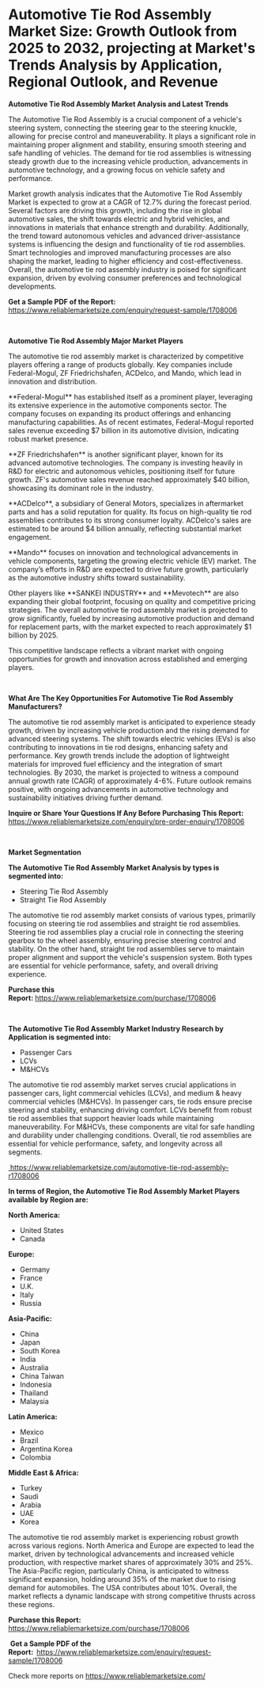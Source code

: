 <p><h1>Automotive Tie Rod Assembly Market Size: Growth Outlook from 2025 to 2032, projecting at Market's Trends Analysis by Application, Regional Outlook, and Revenue</h1></p><p><strong>Automotive Tie Rod Assembly Market Analysis and Latest Trends</strong></p>
<p><p>The Automotive Tie Rod Assembly is a crucial component of a vehicle's steering system, connecting the steering gear to the steering knuckle, allowing for precise control and maneuverability. It plays a significant role in maintaining proper alignment and stability, ensuring smooth steering and safe handling of vehicles. The demand for tie rod assemblies is witnessing steady growth due to the increasing vehicle production, advancements in automotive technology, and a growing focus on vehicle safety and performance.</p><p>Market growth analysis indicates that the Automotive Tie Rod Assembly Market is expected to grow at a CAGR of 12.7% during the forecast period. Several factors are driving this growth, including the rise in global automotive sales, the shift towards electric and hybrid vehicles, and innovations in materials that enhance strength and durability. Additionally, the trend toward autonomous vehicles and advanced driver-assistance systems is influencing the design and functionality of tie rod assemblies. Smart technologies and improved manufacturing processes are also shaping the market, leading to higher efficiency and cost-effectiveness. Overall, the automotive tie rod assembly industry is poised for significant expansion, driven by evolving consumer preferences and technological developments.</p></p>
<p><strong>Get a Sample PDF of the Report:&nbsp;</strong> <a href="https://www.reliablemarketsize.com/enquiry/request-sample/1708006?utm_campaign=3460&utm_medium=2&utm_source=Github&utm_content=ia&utm_term=25032025&utm_id=automotive-tie-rod-assembly">https://www.reliablemarketsize.com/enquiry/request-sample/1708006</a></p>
<p>&nbsp;</p>
<p><strong>Automotive Tie Rod Assembly Major Market Players</strong></p>
<p><p>The automotive tie rod assembly market is characterized by competitive players offering a range of products globally. Key companies include Federal-Mogul, ZF Friedrichshafen, ACDelco, and Mando, which lead in innovation and distribution.</p><p>**Federal-Mogul** has established itself as a prominent player, leveraging its extensive experience in the automotive components sector. The company focuses on expanding its product offerings and enhancing manufacturing capabilities. As of recent estimates, Federal-Mogul reported sales revenue exceeding $7 billion in its automotive division, indicating robust market presence.</p><p>**ZF Friedrichshafen** is another significant player, known for its advanced automotive technologies. The company is investing heavily in R&D for electric and autonomous vehicles, positioning itself for future growth. ZF's automotive sales revenue reached approximately $40 billion, showcasing its dominant role in the industry.</p><p>**ACDelco**, a subsidiary of General Motors, specializes in aftermarket parts and has a solid reputation for quality. Its focus on high-quality tie rod assemblies contributes to its strong consumer loyalty. ACDelco's sales are estimated to be around $4 billion annually, reflecting substantial market engagement.</p><p>**Mando** focuses on innovation and technological advancements in vehicle components, targeting the growing electric vehicle (EV) market. The company’s efforts in R&D are expected to drive future growth, particularly as the automotive industry shifts toward sustainability.</p><p>Other players like **SANKEI INDUSTRY** and **Mevotech** are also expanding their global footprint, focusing on quality and competitive pricing strategies. The overall automotive tie rod assembly market is projected to grow significantly, fueled by increasing automotive production and demand for replacement parts, with the market expected to reach approximately $1 billion by 2025. </p><p>This competitive landscape reflects a vibrant market with ongoing opportunities for growth and innovation across established and emerging players.</p></p>
<p>&nbsp;</p>
<p><strong>What Are The Key Opportunities For Automotive Tie Rod Assembly Manufacturers?</strong></p>
<p><p>The automotive tie rod assembly market is anticipated to experience steady growth, driven by increasing vehicle production and the rising demand for advanced steering systems. The shift towards electric vehicles (EVs) is also contributing to innovations in tie rod designs, enhancing safety and performance. Key growth trends include the adoption of lightweight materials for improved fuel efficiency and the integration of smart technologies. By 2030, the market is projected to witness a compound annual growth rate (CAGR) of approximately 4-6%. Future outlook remains positive, with ongoing advancements in automotive technology and sustainability initiatives driving further demand.</p></p>
<p><strong>Inquire or Share Your Questions If Any Before Purchasing This Report:</strong> <a href="https://www.reliablemarketsize.com/enquiry/pre-order-enquiry/1708006?utm_campaign=3460&utm_medium=2&utm_source=Github&utm_content=ia&utm_term=25032025&utm_id=automotive-tie-rod-assembly">https://www.reliablemarketsize.com/enquiry/pre-order-enquiry/1708006</a></p>
<p>&nbsp;</p>
<p><strong>Market Segmentation</strong></p>
<p><strong>The Automotive Tie Rod Assembly Market Analysis by types is segmented into:</strong></p>
<p><ul><li>Steering Tie Rod Assembly</li><li>Straight Tie Rod Assembly</li></ul></p>
<p><p>The automotive tie rod assembly market consists of various types, primarily focusing on steering tie rod assemblies and straight tie rod assemblies. Steering tie rod assemblies play a crucial role in connecting the steering gearbox to the wheel assembly, ensuring precise steering control and stability. On the other hand, straight tie rod assemblies serve to maintain proper alignment and support the vehicle's suspension system. Both types are essential for vehicle performance, safety, and overall driving experience.</p></p>
<p><strong>Purchase this Report:&nbsp;</strong><a href="https://www.reliablemarketsize.com/purchase/1708006?utm_campaign=3460&utm_medium=2&utm_source=Github&utm_content=ia&utm_term=25032025&utm_id=automotive-tie-rod-assembly">https://www.reliablemarketsize.com/purchase/1708006</a></p>
<p>&nbsp;</p>
<p><strong>The Automotive Tie Rod Assembly Market Industry Research by Application is segmented into:</strong></p>
<p><ul><li>Passenger Cars</li><li>LCVs</li><li>M&HCVs</li></ul></p>
<p><p>The automotive tie rod assembly market serves crucial applications in passenger cars, light commercial vehicles (LCVs), and medium & heavy commercial vehicles (M&HCVs). In passenger cars, tie rods ensure precise steering and stability, enhancing driving comfort. LCVs benefit from robust tie rod assemblies that support heavier loads while maintaining maneuverability. For M&HCVs, these components are vital for safe handling and durability under challenging conditions. Overall, tie rod assemblies are essential for vehicle performance, safety, and longevity across all segments.</p></p>
<p><a href="https://www.reliablemarketsize.com/automotive-tie-rod-assembly-r1708006?utm_campaign=3460&utm_medium=2&utm_source=Github&utm_content=ia&utm_term=25032025&utm_id=automotive-tie-rod-assembly">&nbsp;https://www.reliablemarketsize.com/automotive-tie-rod-assembly-r1708006</a></p>
<p><strong>In terms of Region, the Automotive Tie Rod Assembly Market Players available by Region are:</strong></p>
<p>
    <p> <strong> North America: </strong>
        <ul>
            <li>United States</li>
            <li>Canada</li>
        </ul>
        </p> 
    <p> <strong> Europe: </strong>
        <ul>
            <li>Germany</li>
            <li>France</li>
            <li>U.K.</li>
            <li>Italy</li>
            <li>Russia</li>
        </ul>
        </p> 
    <p> <strong> Asia-Pacific: </strong>
        <ul>
            <li>China</li>
            <li>Japan</li>
            <li>South Korea</li>
            <li>India</li>
            <li>Australia</li>
            <li>China Taiwan</li>
            <li>Indonesia</li>
            <li>Thailand</li>
            <li>Malaysia</li>
        </ul>
        </p> 
    <p> <strong> Latin America: </strong>
        <ul>
            <li>Mexico</li>
            <li>Brazil</li>
            <li>Argentina Korea</li>
            <li>Colombia</li>
        </ul>
        </p> 
    <p> <strong> Middle East & Africa: </strong>
        <ul>
            <li>Turkey</li>
            <li>Saudi</li>
            <li>Arabia</li>
            <li>UAE</li>
            <li>Korea</li>
        </ul>
    </p>
    </p>
<p><p>The automotive tie rod assembly market is experiencing robust growth across various regions. North America and Europe are expected to lead the market, driven by technological advancements and increased vehicle production, with respective market shares of approximately 30% and 25%. The Asia-Pacific region, particularly China, is anticipated to witness significant expansion, holding around 35% of the market due to rising demand for automobiles. The USA contributes about 10%. Overall, the market reflects a dynamic landscape with strong competitive thrusts across these regions.</p></p>
<p><strong>Purchase this Report: </strong><a href="https://www.reliablemarketsize.com/purchase/1708006?utm_campaign=3460&utm_medium=2&utm_source=Github&utm_content=ia&utm_term=25032025&utm_id=automotive-tie-rod-assembly">https://www.reliablemarketsize.com/purchase/1708006</a></p>
<p>&nbsp;<strong>Get a Sample PDF of the Report:&nbsp;&nbsp;</strong><a href="https://www.reliablemarketsize.com/enquiry/request-sample/1708006?utm_campaign=3460&utm_medium=2&utm_source=Github&utm_content=ia&utm_term=25032025&utm_id=automotive-tie-rod-assembly">https://www.reliablemarketsize.com/enquiry/request-sample/1708006</a></p>
<p><strong></strong></p>
<p>Check more reports on <a href="https://www.reliablemarketsize.com/?utm_campaign=3460&utm_medium=2&utm_source=Github&utm_content=ia&utm_term=25032025&utm_id=automotive-tie-rod-assembly">https://www.reliablemarketsize.com/</a></p>
